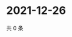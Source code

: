 # 2021-12-26

共 0 条

<!-- BEGIN WEIBO -->
<!-- 最后更新时间 Sun Dec 26 2021 04:09:22 GMT+0800 (China Standard Time) -->

<!-- END WEIBO -->
